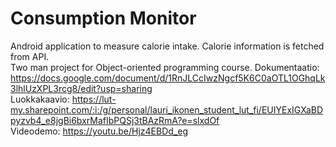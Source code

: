 # Consumption Monitor
Android application to measure calorie intake. Calorie information is fetched from API.  
Two man project for Object-oriented programming course. 
Dokumentaatio: https://docs.google.com/document/d/1RnJLCcIwzNgcf5K6C0aOTL1OGhqLk3lhlUzXPL3rcg8/edit?usp=sharing  
Luokkakaavio: https://lut-my.sharepoint.com/:i:/g/personal/lauri_ikonen_student_lut_fi/EUIYExIGXaBDpyzvb4_e8jgBi6bxrMafIbPQSj3tBAzRmA?e=slxdOf  
Videodemo: https://youtu.be/Hjz4EBDd_eg
